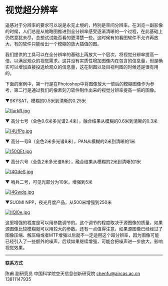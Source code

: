 # 视觉超分辨率


遥感对于分辨率的要求可以说是永无止境的，特别是空间分辨率。在浏览一副影像的时候，人们总是从缩略图推进到全分辨率感受逐渐清晰的一个过程，在此基础上仍然意犹未尽，总想试试能否看的更清楚一些。这时候有的看图软件不允许再放大，有的软件只能给出一个模糊的放大插值的图。

我们提供的工具可以在全分辨率的基础上再放大一个层次，将视觉分辨率提高一倍，以满足观众的视觉需求。这并没有实质性增加图像内在包含的信息量，但是确实可以增加直接投送给观众的信息量，这在制图以及目视判图的时候还是很有用的。

下面的案例中，第一行是在Photoshop中将图像放大一倍后的模糊图像作为参考，第二行是通过我们的像素刻刀软件制作出来的视觉分辨率提高一倍的图像。

▼SKYSAT，模糊的0.5米到清晰的0.25米

[![IIurkR.jpg](https://z3.ax1x.com/2021/11/17/IIurkR.jpg)](https://imgtu.com/i/IIurkR)

▼ 高分七号（全色0.6米多光谱2.4米），融合结果从模糊的0.6米到清晰的0.3米

[![I4UfPg.jpg](https://z3.ax1x.com/2021/11/17/I4UfPg.jpg)](https://imgtu.com/i/I4UfPg)

▼ 高分一号B（全色2米多光谱8米），PAN从模糊的2米到清晰的1米

[![I50QEt.jpg](https://z3.ax1x.com/2021/11/17/I50QEt.jpg)](https://imgtu.com/i/I50QEt)

▼ 高分六号（全色2米多光谱8米），融合结果从模糊的2米到清晰的1米

[![I4GdeS.jpg](https://z3.ax1x.com/2021/11/17/I4GdeS.jpg)](https://imgtu.com/i/I4GdeS)


▼ 哨兵二号，可见光部分为10米，增强到5米

[![I4Gwdg.jpg](https://z3.ax1x.com/2021/11/17/I4Gwdg.jpg)](https://imgtu.com/i/I4Gwdg)

▼SUOMI NPP，夜光月度产品，从500米增强到250米

[![IIQl0e.jpg](https://z3.ax1x.com/2021/11/17/IIQl0e.jpg)](https://imgtu.com/i/IIQl0e)


这里增强的程度是可以用参数调节的。这个调节的程度取决于源图像的质量，如果源图像比较模糊就可以用较大的参数。还有一点值得注意，如果源图像已经经过了图像压缩、解压缩或者MTF增强以后就不一定适用这个超分辨率，因为图像可能已经引入了一些额外的噪声，后续如果继续增强，可能会把噪声进一步放大，影响视觉效果。





---

**联系方式**

陈甫 副研究员
中国科学院空天信息创新研究院
chenfu@aircas.ac.cn
13811147935


